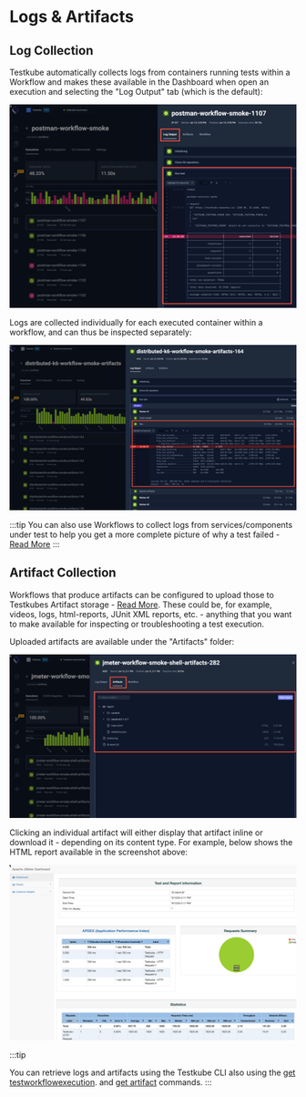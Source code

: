 # Logs & Artifacts

## Log Collection

Testkube automatically collects logs from containers running tests within a Workflow and makes these available in
the Dashboard when open an execution and selecting the "Log Output" tab (which is the default):

![Workflow Log output](../img/workflows-log-output.png)

Logs are collected individually for each executed container within a workflow, and can thus be inspected separately:

![Workflow Multi-log output](../img/workflows-multilog-output.png)

:::tip
You can also use Workflows to collect logs from services/components under test to help you get
a more complete picture of why a test failed - [Read More](/articles/tw-capture-logs)
:::

## Artifact Collection

Workflows that produce artifacts can be configured to upload those to Testkubes Artifact storage - [Read More](test-workflows-artifacts). These 
could be, for example, videos, logs, html-reports, JUnit XML reports, etc. - anything that you want to make available
for inspecting or troubleshooting a test execution. 

Uploaded artifacts are available under the "Artifacts" folder:

![Workflow Artifacts](../img/workflows-artifacts-tab.png)

Clicking an individual artifact will either display that artifact inline or download it - depending on its content type.
For example, below shows the HTML report available in the screenshot above:

![Rendered Workflow HTLM Artifact](../img/workflows-htlm-artifact.png)

:::tip

You can retrieve logs and artifacts using the Testkube CLI also using the [get testworkflowexecution](/cli/testkube_get_testworkflowexecution).
and [get artifact](/cli/testkube_get_artifact) commands.
:::





